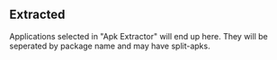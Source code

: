 ## Extracted
Applications selected in "Apk Extractor" will end up here. They will be seperated by package name and may have split-apks.
